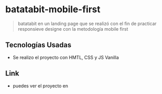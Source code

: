 # batatabit-mobile-first
> batatabit en un landing page que se realizó con el fin de practicar responsieve designe con la metodología mobile first

## Tecnologías Usadas
- Se realizo el proyecto con HMTL, CSS y JS Vanilla

## Link
- puedes ver el proyecto en 
